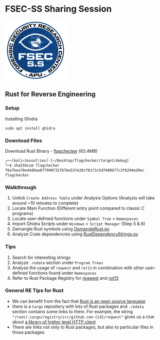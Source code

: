# FSEC-SS Sharing Session
![](./img/logo.png)

## Rust for Reverse Engineering
### Setup
Installing Ghidra
```
sudo apt install ghidra
```
### Download Files
Download Rust Binary - [flagchecker](https://cloudmails-my.sharepoint.com/:u:/g/personal/tp059618_mail_apu_edu_my/EWqiSpmUthFBmtikj21JL6gBPBhOW2VIMDmpGv8f0HH-sw?e=7MRhgY) (63.4MB)
```
┌──(kali💀JesusCries)-[~/Desktop/flagchecker/target/debug]
└─$ sha256sum flagchecker 
f6a7bea70e44d0ae8f7990f327b7be537e28cf81f3c5df400677c3f8294ed9ec  flagchecker
```

### Walkthrough
1. Untick `Create Address Table` under Analysis Options (Analysis will take around ~10 minutes to complete)
2. Locate Main Function (Different entry point compared to classic C programs)
3. Locate user-defined functions under `Symbol Tree` > `Namespaces`
4. Import Ghidra Scripts under `Windows` > `Script Manager` (Step 5 & 6)
5. Demangle Rust symbols using [DemangleRust.py](https://gist.githubusercontent.com/str4d/e541f4c28e2bca80d222434ac1a204f4/raw/80688c7458284310b7cad445ce94333a0ae969ef/DemangleRust.py)
6. Analyze Crate dependencies using [RustDependencyStrings.py](https://raw.githubusercontent.com/BinaryDefense/GhidraRustDependenciesExtractor/main/RustDependencyStrings.py)

### Tips
1. Search for interesting strings
2. Analyze `.rodata` section under `Program Trees`
3. Analyze the usage of `reqwest` and `rot13` in combination with other user-defined functions found under `Namespaces`
4. Refer to Rust Package Registry for [reqwest](https://crates.io/crates/reqwest) and [rot13](https://crates.io/crates/rot13)

### General RE Tips for Rust
* We can benefit from the fact that [Rust is an open source language](https://github.com/rust-lang/rust/)
* there is a `Cargo` repository with lots of Rust packages and `.rodata` section contains some links to them. For example, the string 
```"/root/.cargo/registry/src/github.com-{id}/reqwest"``` gives us a clue about [a library of higher level HTTP client](https://crates.io/crates/reqwest)
* There are links not only to Rust packages, but also to particular files in those packages.
